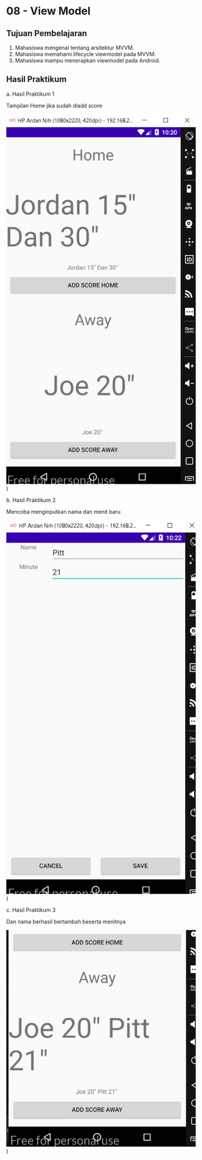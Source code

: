 # 08 - View Model

## Tujuan Pembelajaran

1. Mahasiswa mengenal tentang arsitektur MVVM.
2. Mahasiswa memahami lifecycle viewmodel pada MVVM.
3. Mahasiswa mampu menerapkan viewmodel pada Android.

## Hasil Praktikum

a. Hasil Praktikum 1

Tampilan Home jika sudah diadd score

![SS1](img/Screenshot_1.jpg))

b. Hasil Praktikum 2

Mencoba menginputkan nama dan menit baru

![SS1](img/Screenshot_2.jpg))

c. Hasil Praktikum 3

Dan nama berhasil bertambah beserta menitnya

![SS1](img/Screenshot_3.jpg))

